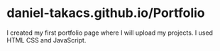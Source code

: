 # daniel-takacs.github.io/Portfolio

I created my first portfolio page where I will upload my projects. I used HTML CSS and JavaScript. 
